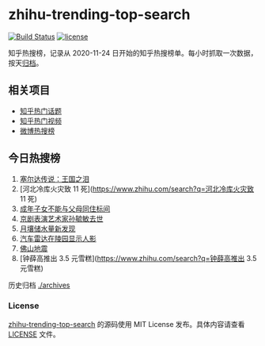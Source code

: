 # zhihu-trending-top-search

[![Build Status](https://github.com/justjavac/zhihu-trending-top-search/workflows/ci/badge.svg?branch=main)](https://github.com/justjavac/zhihu-trending-top-search/actions)
[![license](https://img.shields.io/github/license/justjavac/zhihu-trending-top-search)](https://github.com/justjavac/zhihu-trending-top-search/blob/main/LICENSE)

知乎热搜榜，记录从 2020-11-24
日开始的知乎热搜榜单。每小时抓取一次数据，按天[归档](./archives)。

## 相关项目

- [知乎热门话题](https://github.com/justjavac/zhihu-trending-hot-questions)
- [知乎热门视频](https://github.com/justjavac/zhihu-trending-hot-video)
- [微博热搜榜](https://github.com/justjavac/weibo-trending-hot-search)

## 今日热搜榜

<!-- BEGIN -->
<!-- 最后更新时间 Thu Mar 30 2023 08:30:01 GMT+0800 (China Standard Time) -->

1. [塞尔达传说：王国之泪](https://www.zhihu.com/search?q=塞尔达传说：王国之泪)
1. [河北冷库火灾致 11 死](https://www.zhihu.com/search?q=河北冷库火灾致 11 死)
1. [成年子女不能与父母同住标间](https://www.zhihu.com/search?q=成年子女不能与父母同住标间)
1. [京剧表演艺术家孙毓敏去世](https://www.zhihu.com/search?q=京剧表演艺术家孙毓敏去世)
1. [月壤储水量新发现](https://www.zhihu.com/search?q=月壤储水量新发现)
1. [汽车雷达在陵园显示人影](https://www.zhihu.com/search?q=汽车雷达在陵园显示人影)
1. [佛山地震](https://www.zhihu.com/search?q=佛山地震)
1. [钟薛高推出 3.5 元雪糕](https://www.zhihu.com/search?q=钟薛高推出 3.5 元雪糕)

<!-- END -->

历史归档 [./archives](./archives)

### License

[zhihu-trending-top-search](https://github.com/justjavac/zhihu-trending-top-search)
的源码使用 MIT License 发布。具体内容请查看 [LICENSE](./LICENSE) 文件。

